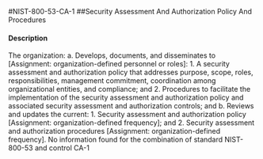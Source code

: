 #NIST-800-53-CA-1
##Security Assessment And Authorization Policy And Procedures
#### Description
The organization:
  a.  Develops, documents, and disseminates to [Assignment: organization-defined personnel or roles]:
    1.  A security assessment and authorization policy that addresses purpose, scope, roles, responsibilities, management commitment, coordination among organizational entities, and compliance; and
    2.  Procedures to facilitate the implementation of the security assessment and authorization policy and associated security assessment and authorization controls; and
  b.  Reviews and updates the current:
    1.  Security assessment and authorization policy [Assignment: organization-defined frequency]; and
    2.  Security assessment and authorization procedures [Assignment: organization-defined frequency].
No information found for the combination of standard NIST-800-53 and control CA-1
